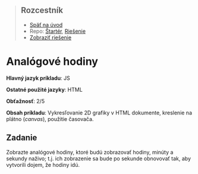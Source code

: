 <div class="hidden">

> ## Rozcestník
> - [Späť na úvod](../../README.md)
> - Repo: [Štartér](/../../tree/main/js/analog-clock), [Riešenie](/../../tree/solution/js/analog-clock)
> - [Zobraziť riešenie](riesenie.md)

</div>

# Analógové hodiny
<div class="info"> 

**Hlavný jazyk príkladu**: JS

**Ostatné použité jazyky**: HTML

**Obťažnosť**: 2/5

**Obsah príkladu**: Vykresľovanie 2D grafiky v HTML dokumente, kreslenie na plátno (*canvas*), použitie časovača.
</div>

## Zadanie
Zobrazte analógové hodiny, ktoré budú zobrazovať hodiny, minúty a sekundy naživo; t.j. ich zobrazenie sa bude po sekunde obnovovať tak, aby vytvorili dojem, že hodiny idú.

